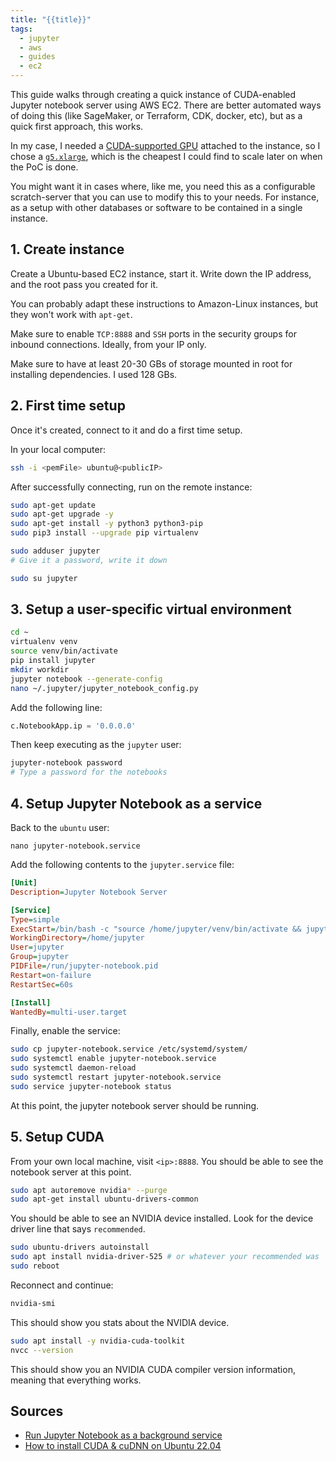 ```yaml
---
title: "{{title}}"
tags:
  - jupyter
  - aws
  - guides
  - ec2
---
```

This guide walks through creating a quick instance of CUDA-enabled Jupyter notebook server using AWS EC2. There are better automated ways of doing this (like SageMaker, or Terraform, CDK, docker, etc), but as a quick first approach, this works.

In my case, I needed a [CUDA-supported GPU](https://developer.nvidia.com/cuda-gpus) attached to the instance, so I chose a  [`g5.xlarge`](), which is the cheapest I could find to scale later on when the PoC is done.

You might want it in cases where, like me, you need this as a configurable scratch-server that you can use to modify this to your needs. For instance, as a setup with other databases or software to be contained in a single instance.
## 1. Create instance

Create a Ubuntu-based EC2 instance, start it. Write down the IP address, and the root pass you created for it.

You can probably adapt these instructions to Amazon-Linux instances, but they won't work with `apt-get`.

Make sure to enable `TCP:8888` and `SSH` ports in the security groups for inbound connections. Ideally, from your IP only.

Make sure to have at least 20-30 GBs of storage mounted in root for installing dependencies. I used 128 GBs.

## 2. First time setup

Once it's created, connect to it and do a first time setup.

In your local computer:

```bash
ssh -i <pemFile> ubuntu@<publicIP>
```

After successfully connecting, run on the remote instance:

```bash
sudo apt-get update
sudo apt-get upgrade -y
sudo apt-get install -y python3 python3-pip
sudo pip3 install --upgrade pip virtualenv

sudo adduser jupyter
# Give it a password, write it down

sudo su jupyter
```

## 3. Setup a user-specific virtual environment

```bash
cd ~
virtualenv venv
source venv/bin/activate
pip install jupyter
mkdir workdir
jupyter notebook --generate-config
nano ~/.jupyter/jupyter_notebook_config.py
```

Add the following line:

```python
c.NotebookApp.ip = '0.0.0.0'
```

Then keep executing as the `jupyter` user:

```bash
jupyter-notebook password
# Type a password for the notebooks
```

## 4. Setup Jupyter Notebook as a service

Back to the `ubuntu` user:

```
nano jupyter-notebook.service
```

Add the following contents to the `jupyter.service` file:

```ini
[Unit]
Description=Jupyter Notebook Server

[Service]
Type=simple
ExecStart=/bin/bash -c "source /home/jupyter/venv/bin/activate && jupyter-notebook --config=/home/jupyter/.jupyter/jupyter_notebook_config.py --no-browser --notebook-dir=/home/jupyter"
WorkingDirectory=/home/jupyter
User=jupyter
Group=jupyter
PIDFile=/run/jupyter-notebook.pid
Restart=on-failure
RestartSec=60s

[Install]
WantedBy=multi-user.target
```

Finally, enable the service:

```bash
sudo cp jupyter-notebook.service /etc/systemd/system/
sudo systemctl enable jupyter-notebook.service
sudo systemctl daemon-reload
sudo systemctl restart jupyter-notebook.service
sudo service jupyter-notebook status
```

At this point, the jupyter notebook server should be running.

## 5. Setup CUDA

From your own local machine, visit `<ip>:8888`. You should be able to see the notebook server at this point.

```bash
sudo apt autoremove nvidia* --purge
sudo apt-get install ubuntu-drivers-common
```

You should be able to see an NVIDIA device installed. Look for the device driver line that says `recommended`.

```bash
sudo ubuntu-drivers autoinstall
sudo apt install nvidia-driver-525 # or whatever your recommended was
sudo reboot
```

Reconnect and continue:

```bash
nvidia-smi
```

This should show you stats about the NVIDIA device.

```bash
sudo apt install -y nvidia-cuda-toolkit
nvcc --version
```

This should show you an NVIDIA CUDA compiler version information, meaning that everything works.
## Sources

- [Run Jupyter Notebook as a background service](https://towardsdatascience.com/run-jupyter-notebook-as-a-background-service-on-ubuntu-c5d6298ed1e)
- [How to install CUDA & cuDNN on Ubuntu 22.04](https://gist.github.com/denguir/b21aa66ae7fb1089655dd9de8351a202)